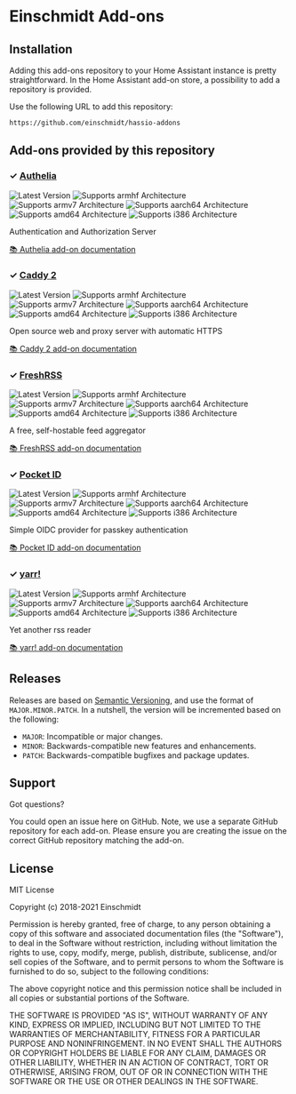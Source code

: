# Einschmidt Add-ons

## Installation

Adding this add-ons repository to your Home Assistant instance is
pretty straightforward. In the Home Assistant add-on store,
a possibility to add a repository is provided.

Use the following URL to add this repository:

```txt
https://github.com/einschmidt/hassio-addons
```

## Add-ons provided by this repository

### &#10003; [Authelia][addon-authelia]

![Latest Version][authelia-version-shield]
![Supports armhf Architecture][authelia-armhf-shield]
![Supports armv7 Architecture][authelia-armv7-shield]
![Supports aarch64 Architecture][authelia-aarch64-shield]
![Supports amd64 Architecture][authelia-amd64-shield]
![Supports i386 Architecture][authelia-i386-shield]

Authentication and Authorization Server

[:books: Authelia add-on documentation][addon-doc-authelia]

### &#10003; [Caddy 2][addon-caddy-2]

![Latest Version][caddy-2-version-shield]
![Supports armhf Architecture][caddy-2-armhf-shield]
![Supports armv7 Architecture][caddy-2-armv7-shield]
![Supports aarch64 Architecture][caddy-2-aarch64-shield]
![Supports amd64 Architecture][caddy-2-amd64-shield]
![Supports i386 Architecture][caddy-2-i386-shield]

Open source web and proxy server with automatic HTTPS

[:books: Caddy 2 add-on documentation][addon-doc-caddy-2]

### &#10003; [FreshRSS][addon-freshrss]

![Latest Version][freshrss-version-shield]
![Supports armhf Architecture][freshrss-armhf-shield]
![Supports armv7 Architecture][freshrss-armv7-shield]
![Supports aarch64 Architecture][freshrss-aarch64-shield]
![Supports amd64 Architecture][freshrss-amd64-shield]
![Supports i386 Architecture][freshrss-i386-shield]

A free, self-hostable feed aggregator

[:books: FreshRSS add-on documentation][addon-doc-freshrss]

### &#10003; [Pocket ID][addon-pocket-id]

![Latest Version][pocket-id-version-shield]
![Supports armhf Architecture][pocket-id-armhf-shield]
![Supports armv7 Architecture][pocket-id-armv7-shield]
![Supports aarch64 Architecture][pocket-id-aarch64-shield]
![Supports amd64 Architecture][pocket-id-amd64-shield]
![Supports i386 Architecture][pocket-id-i386-shield]

Simple OIDC provider for passkey authentication

[:books: Pocket ID add-on documentation][addon-doc-pocket-id]

### &#10003; [yarr!][addon-yarr]

![Latest Version][yarr-version-shield]
![Supports armhf Architecture][yarr-armhf-shield]
![Supports armv7 Architecture][yarr-armv7-shield]
![Supports aarch64 Architecture][yarr-aarch64-shield]
![Supports amd64 Architecture][yarr-amd64-shield]
![Supports i386 Architecture][yarr-i386-shield]

Yet another rss reader

[:books: yarr! add-on documentation][addon-doc-yarr]

## Releases

Releases are based on [Semantic Versioning][semver], and use the format
of ``MAJOR.MINOR.PATCH``. In a nutshell, the version will be incremented
based on the following:

- ``MAJOR``: Incompatible or major changes.
- ``MINOR``: Backwards-compatible new features and enhancements.
- ``PATCH``: Backwards-compatible bugfixes and package updates.

## Support

Got questions?

You could open an issue here on GitHub. Note, we use a separate
GitHub repository for each add-on. Please ensure you are creating the issue
on the correct GitHub repository matching the add-on.

## License

MIT License

Copyright (c) 2018-2021 Einschmidt

Permission is hereby granted, free of charge, to any person obtaining a copy
of this software and associated documentation files (the "Software"), to deal
in the Software without restriction, including without limitation the rights
to use, copy, modify, merge, publish, distribute, sublicense, and/or sell
copies of the Software, and to permit persons to whom the Software is
furnished to do so, subject to the following conditions:

The above copyright notice and this permission notice shall be included in all
copies or substantial portions of the Software.

THE SOFTWARE IS PROVIDED "AS IS", WITHOUT WARRANTY OF ANY KIND, EXPRESS OR
IMPLIED, INCLUDING BUT NOT LIMITED TO THE WARRANTIES OF MERCHANTABILITY,
FITNESS FOR A PARTICULAR PURPOSE AND NONINFRINGEMENT. IN NO EVENT SHALL THE
AUTHORS OR COPYRIGHT HOLDERS BE LIABLE FOR ANY CLAIM, DAMAGES OR OTHER
LIABILITY, WHETHER IN AN ACTION OF CONTRACT, TORT OR OTHERWISE, ARISING FROM,
OUT OF OR IN CONNECTION WITH THE SOFTWARE OR THE USE OR OTHER DEALINGS IN THE
SOFTWARE.

[addon-authelia]: https://github.com/einschmidt/addon-authelia/tree/v0.1.3
[addon-doc-authelia]: https://github.com/einschmidt/addon-authelia/blob/v0.1.3/README.md
[authelia-issue]: https://github.com/einschmidt/addon-authelia/issues
[authelia-version-shield]: https://img.shields.io/badge/version-v0.1.3-blue.svg
[authelia-aarch64-shield]: https://img.shields.io/badge/aarch64-yes-green.svg
[authelia-amd64-shield]: https://img.shields.io/badge/amd64-yes-green.svg
[authelia-armhf-shield]: https://img.shields.io/badge/armhf-no-red.svg
[authelia-armv7-shield]: https://img.shields.io/badge/armv7-no-red.svg
[authelia-i386-shield]: https://img.shields.io/badge/i386-no-red.svg
[addon-caddy-2]: https://github.com/einschmidt/addon-caddy-2/tree/v2.0.2
[addon-doc-caddy-2]: https://github.com/einschmidt/addon-caddy-2/blob/v2.0.2/README.md
[caddy-2-issue]: https://github.com/einschmidt/addon-caddy-2/issues
[caddy-2-version-shield]: https://img.shields.io/badge/version-v2.0.2-blue.svg
[caddy-2-aarch64-shield]: https://img.shields.io/badge/aarch64-yes-green.svg
[caddy-2-amd64-shield]: https://img.shields.io/badge/amd64-yes-green.svg
[caddy-2-armhf-shield]: https://img.shields.io/badge/armhf-yes-green.svg
[caddy-2-armv7-shield]: https://img.shields.io/badge/armv7-yes-green.svg
[caddy-2-i386-shield]: https://img.shields.io/badge/i386-no-red.svg
[addon-freshrss]: https://github.com/einschmidt/addon-freshrss/tree/v0.3.2
[addon-doc-freshrss]: https://github.com/einschmidt/addon-freshrss/blob/v0.3.2/README.md
[freshrss-issue]: https://github.com/einschmidt/addon-freshrss/issues
[freshrss-version-shield]: https://img.shields.io/badge/version-v0.3.2-blue.svg
[freshrss-aarch64-shield]: https://img.shields.io/badge/aarch64-yes-green.svg
[freshrss-amd64-shield]: https://img.shields.io/badge/amd64-yes-green.svg
[freshrss-armhf-shield]: https://img.shields.io/badge/armhf-yes-green.svg
[freshrss-armv7-shield]: https://img.shields.io/badge/armv7-yes-green.svg
[freshrss-i386-shield]: https://img.shields.io/badge/i386-yes-green.svg
[addon-pocket-id]: https://github.com/einschmidt/addon-pocket-id/tree/v0.2.2
[addon-doc-pocket-id]: https://github.com/einschmidt/addon-pocket-id/blob/v0.2.2/README.md
[pocket-id-issue]: https://github.com/einschmidt/addon-pocket-id/issues
[pocket-id-version-shield]: https://img.shields.io/badge/version-v0.2.2-blue.svg
[pocket-id-aarch64-shield]: https://img.shields.io/badge/aarch64-yes-green.svg
[pocket-id-amd64-shield]: https://img.shields.io/badge/amd64-yes-green.svg
[pocket-id-armhf-shield]: https://img.shields.io/badge/armhf-no-red.svg
[pocket-id-armv7-shield]: https://img.shields.io/badge/armv7-no-red.svg
[pocket-id-i386-shield]: https://img.shields.io/badge/i386-no-red.svg
[addon-yarr]: https://github.com/einschmidt/addon-yarr/tree/v0.3.1
[addon-doc-yarr]: https://github.com/einschmidt/addon-yarr/blob/v0.3.1/README.md
[yarr-issue]: https://github.com/einschmidt/addon-yarr/issues
[yarr-version-shield]: https://img.shields.io/badge/version-v0.3.1-blue.svg
[yarr-aarch64-shield]: https://img.shields.io/badge/aarch64-yes-green.svg
[yarr-amd64-shield]: https://img.shields.io/badge/amd64-yes-green.svg
[yarr-armhf-shield]: https://img.shields.io/badge/armhf-yes-green.svg
[yarr-armv7-shield]: https://img.shields.io/badge/armv7-yes-green.svg
[yarr-i386-shield]: https://img.shields.io/badge/i386-no-red.svg
[issue]: https://github.com/einschmidt/hassio-addons/issues
[license-shield]: https://img.shields.io/github/license/einschmidt/hassio-addons.svg
[maintenance-shield]: https://img.shields.io/maintenance/yes/2021.svg
[project-stage-shield]: https://img.shields.io/badge/project%20stage-experimental-yellow.svg
[semver]: http://semver.org/spec/v2.0.0.html
[third-party-addons]: https://home-assistant.io/hassio/installing_third_party_addons/